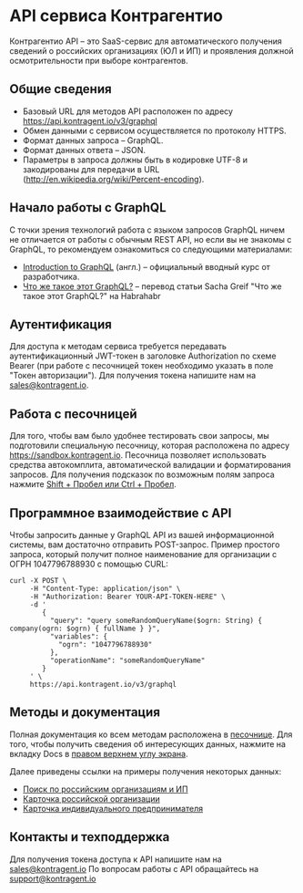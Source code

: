# API сервиса Контрагентио
Контрагентио API – это SaaS-сервис для автоматического получения сведений о российских организациях (ЮЛ и ИП) и проявления должной осмотрительности при выборе контрагентов.

## Общие сведения
- Базовый URL для методов API расположен по адресу https://api.kontragent.io/v3/graphql
- Обмен данными с сервисом  осуществляется по протоколу HTTPS.
- Формат данных запроса – GraphQL.
- Формат данных ответа – JSON.
- Параметры в запроса должны быть в кодировке UTF-8 и закодированы для передачи в URL (http://en.wikipedia.org/wiki/Percent-encoding).

## Начало работы с GraphQL
С точки зрения технологий работа с языком запросов GraphQL ничем не отличается от работы с обычным REST API, но
если вы не знакомы с GraphQL, то рекомендуем ознакомиться со следующими материалами:
* [Introduction to GraphQL](http://graphql.org/learn/) (англ.) – официальный вводный курс от разработчика.
* [Что же такое этот GraphQL?](https://habrahabr.ru/post/326986/) – перевод статьи Sacha Greif "Что же такое этот GraphQL?" на Habrahabr

## Аутентификация
Для доступа к методам сервиса требуется передавать аутентификационный JWT-токен в заголовке Authorization по схеме Bearer (при работе с песочницей токен необходимо указать в поле "Токен авторизации"). Для получения токена напишите нам на sales@kontragent.io.

## Работа с песочницей
Для того, чтобы вам было удобнее тестировать свои запросы, мы подготовили специальную песочницу, которая  расположена по адресу https://sandbox.kontragent.io. Песочница позволяет использовать средства автокомплита, автоматической валидации и форматирования запросов. Для получения подсказок по возможным полям запроса нажмите [Shift + Пробел или Ctrl +  Пробел](https://i.imgur.com/J33l5tp.png).

## Программное взаимодействие с API 
Чтобы запросить данные у GraphQL API из вашей информационной системы, вам достаточно отправить POST-запрос.
Пример простого запроса, который получит полное наименование для организации с ОГРН 1047796788930 с помощью CURL:
```
curl -X POST \
     -H "Content-Type: application/json" \
     -H "Authorization: Bearer YOUR-API-TOKEN-HERE" \
     -d '
        {
          "query": "query someRandomQueryName($ogrn: String) { company(ogrn: $ogrn) { fullName } }",
          "variables": {
            "ogrn": "1047796788930"
          },
          "operationName": "someRandomQueryName"
        }
     ' \
     https://api.kontragent.io/v3/graphql
```

## Методы и документация
Полная документация ко всем методам расположена в [песочнице](https://sandbox.kontragent.io.). Для того, чтобы получить сведения об интересующих данных, нажмите на вкладку Docs в [правом верхнем углу экрана](https://i.imgur.com/LBt2OML.png).

Далее приведены ссылки на примеры получения некоторых данных:
* [Поиск по российским организациям и ИП](./v3/search.md)
* [Карточка российской организации](./v3/company.md)
* [Карточка индивидуального предпринимателя](./v3/individual.md)

## Контакты и техподдержка
Для получения токена доступа к API напишите нам на sales@kontragent.io
По вопросам работы с API обращайтесь на support@kontragent.io